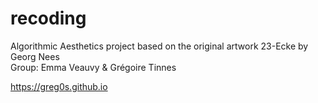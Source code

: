 ﻿# recoding
Algorithmic Aesthetics project based on the original artwork 23-Ecke by Georg Nees
<br>
Group: Emma Veauvy & Grégoire Tinnes

https://greg0s.github.io
